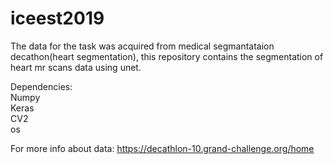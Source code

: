 # iceest2019

The data for the task was acquired from medical segmantataion decathon(heart segmentation), this repository contains the segmentation of heart mr scans data using unet.

Dependencies:<br/>
Numpy<br/>
Keras<br/>
CV2<br/>
os<br/>

For more info about data: https://decathlon-10.grand-challenge.org/home
